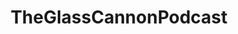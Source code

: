 ---
title: TheGlassCannonPodcast
crosslinks:
- Pathfinder_RPG
- regenerate
- ActualPlayRPG
- podcasting
- whatintarnation
- aww
- gencon
---